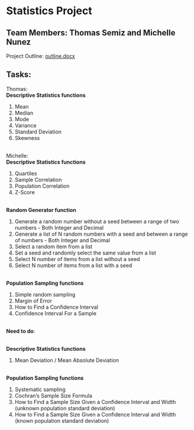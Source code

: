 # Statistics Project
## Team Members: Thomas Semiz and Michelle Nunez

Project Outline: [outline.docx](https://github.com/tas56/statistics_calculator/blob/master/Stats%20Project%20Outline.docx)

## Tasks:
Thomas:
<br><b>Descriptive Statistics functions</b>
1. Mean
2. Median
3. Mode
4. Variance
5. Standard Deviation
6. Skewness


<br>Michelle:
<br><b>Descriptive Statistics functions</b>
1. Quartiles
2. Sample Correlation
3. Population Correlation
4. Z-Score

<br><b>Random Generator function</b>
1. Generate a random number without a seed between a range of two numbers - Both Integer and Decimal
2. Generate a list of N random numbers with a seed and between a range of numbers - Both Integer and Decimal
3. Select a random item from a list
4. Set a seed and randomly select the same value from a list
5. Select N number of items from a list without a seed
6. Select N number of items from a list with a seed

<br><b>Population Sampling functions</b>
1. Simple random sampling
2. Margin of Error
3. How to Find a Confidence Interval
4. Confidence Interval For a Sample



<br><b>Need to do</b>:

<br><b>Descriptive Statistics functions</b>
1. Mean Deviation / Mean Absolute Deviation

<br><b>Population Sampling functions</b>
1. Systematic sampling
2. Cochran’s Sample Size Formula
3. How to Find a Sample Size Given a Confidence Interval and Width (unknown population standard deviation)
4. How to Find a Sample Size Given a Confidence Interval and Width (known population standard deviation)



